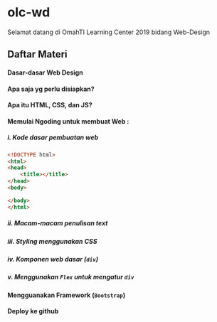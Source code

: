 # olc-wd


Selamat datang di OmahTI Learning Center 2019
bidang Web-Design

##  Daftar Materi
#### Dasar-dasar Web Design
#### Apa saja yg perlu disiapkan?
#### Apa itu HTML, CSS, dan JS?
#### Memulai Ngoding untuk membuat Web :
##### i. Kode dasar pembuatan web
```html
<!DOCTYPE html>
<html>
<head>
	<title></title>
</head>
<body>

</body>
</html>
```
##### ii. Macam-macam penulisan text
##### iii. Styling menggunakan CSS
##### iv. Komponen web dasar (`div`) 
##### v. Menggunakan `Flex` untuk mengatur `div`
#### Mengguanakan Framework (`Bootstrap`)
#### Deploy ke github
